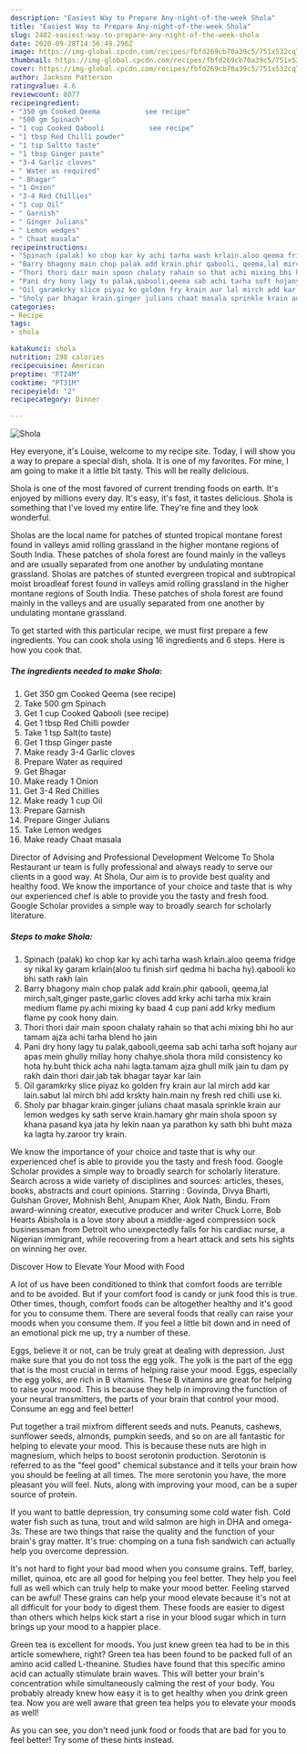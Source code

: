 ```yaml
---
description: "Easiest Way to Prepare Any-night-of-the-week Shola"
title: "Easiest Way to Prepare Any-night-of-the-week Shola"
slug: 2482-easiest-way-to-prepare-any-night-of-the-week-shola
date: 2020-09-28T14:56:49.296Z
image: https://img-global.cpcdn.com/recipes/fbfd269cb70a39c5/751x532cq70/shola-recipe-main-photo.jpg
thumbnail: https://img-global.cpcdn.com/recipes/fbfd269cb70a39c5/751x532cq70/shola-recipe-main-photo.jpg
cover: https://img-global.cpcdn.com/recipes/fbfd269cb70a39c5/751x532cq70/shola-recipe-main-photo.jpg
author: Jackson Patterson
ratingvalue: 4.6
reviewcount: 8077
recipeingredient:
- "350 gm Cooked Qeema           see recipe"
- "500 gm Spinach"
- "1 cup Cooked Qabooli           see recipe"
- "1 tbsp Red Chilli powder"
- "1 tsp Saltto taste"
- "1 tbsp Ginger paste"
- "3-4 Garlic cloves"
- " Water as required"
- " Bhagar"
- "1 Onion"
- "3-4 Red Chillies"
- "1 cup Oil"
- " Garnish"
- " Ginger Julians"
- " Lemon wedges"
- " Chaat masala"
recipeinstructions:
- "Spinach (palak) ko chop kar ky achi tarha wash krlain.aloo qeema fridge sy nikal ky garam krlain(aloo tu finish sirf qedma hi bacha hy).qabooli ko bhi sath rakh lain"
- "Barry bhagony main chop palak add krain.phir qabooli, qeema,lal mirch,salt,ginger paste,garlic cloves add krky achi tarha mix krain medium flame py.achi mixing ky baad 4 cup pani add krky medium flame py cook hony dain."
- "Thori thori dair main spoon chalaty rahain so that achi mixing bhi ho aur tamam ajza achi tarha blend ho jain"
- "Pani dry hony lagy tu palak,qabooli,qeema sab achi tarha soft hojany aur apas mein ghully millay hony chahye.shola thora mild consistency ko hota hy.buht thick acha nahi lagta.tamam ajza ghull milk jain tu dam py rakh dain thori dair.jab tak bhagar tayar kar lain"
- "Oil garamkrky slice piyaz ko golden fry krain aur lal mirch add kar lain.sabut lal mirch bhi add krskty hain.main ny fresh red chilli use ki."
- "Sholy par bhagar krain.ginger julians chaat masala sprinkle krain aur lemon wedges ky sath serve krain.hamary ghr main shola spoon sy khana pasand kya jata hy lekin naan ya parathon ky sath bhi buht maza ka lagta hy.zaroor try krain."
categories:
- Recipe
tags:
- shola

katakunci: shola 
nutrition: 298 calories
recipecuisine: American
preptime: "PT24M"
cooktime: "PT31M"
recipeyield: "2"
recipecategory: Dinner

---
```



![Shola](https://img-global.cpcdn.com/recipes/fbfd269cb70a39c5/751x532cq70/shola-recipe-main-photo.jpg)

Hey everyone, it's Louise, welcome to my recipe site. Today, I will show you a way to prepare a special dish, shola. It is one of my favorites. For mine, I am going to make it a little bit tasty. This will be really delicious.

Shola is one of the most favored of current trending foods on earth. It's enjoyed by millions every day. It's easy, it's fast, it tastes delicious. Shola is something that I've loved my entire life. They're fine and they look wonderful.

Sholas are the local name for patches of stunted tropical montane forest found in valleys amid rolling grassland in the higher montane regions of South India. These patches of shola forest are found mainly in the valleys and are usually separated from one another by undulating montane grassland. Sholas are patches of stunted evergreen tropical and subtropical moist broadleaf forest found in valleys amid rolling grassland in the higher montane regions of South India. These patches of shola forest are found mainly in the valleys and are usually separated from one another by undulating montane grassland.


To get started with this particular recipe, we must first prepare a few ingredients. You can cook shola using 16 ingredients and 6 steps. Here is how you cook that.

<!--inarticleads1-->

##### The ingredients needed to make Shola:

1. Get 350 gm Cooked Qeema           (see recipe)
1. Take 500 gm Spinach
1. Get 1 cup Cooked Qabooli           (see recipe)
1. Get 1 tbsp Red Chilli powder
1. Take 1 tsp Salt(to taste)
1. Get 1 tbsp Ginger paste
1. Make ready 3-4 Garlic cloves
1. Prepare  Water as required
1. Get  Bhagar
1. Make ready 1 Onion
1. Get 3-4 Red Chillies
1. Make ready 1 cup Oil
1. Prepare  Garnish
1. Prepare  Ginger Julians
1. Take  Lemon wedges
1. Make ready  Chaat masala


Director of Advising and Professional Development Welcome To Shola Restaurant ur team is fully professional and always ready to serve our clients in a good way. At Shola, Our aim is to provide best quality and healthy food. We know the importance of your choice and taste that is why our experienced chef is able to provide you the tasty and fresh food. Google Scholar provides a simple way to broadly search for scholarly literature. 

<!--inarticleads2-->

##### Steps to make Shola:

1. Spinach (palak) ko chop kar ky achi tarha wash krlain.aloo qeema fridge sy nikal ky garam krlain(aloo tu finish sirf qedma hi bacha hy).qabooli ko bhi sath rakh lain
1. Barry bhagony main chop palak add krain.phir qabooli, qeema,lal mirch,salt,ginger paste,garlic cloves add krky achi tarha mix krain medium flame py.achi mixing ky baad 4 cup pani add krky medium flame py cook hony dain.
1. Thori thori dair main spoon chalaty rahain so that achi mixing bhi ho aur tamam ajza achi tarha blend ho jain
1. Pani dry hony lagy tu palak,qabooli,qeema sab achi tarha soft hojany aur apas mein ghully millay hony chahye.shola thora mild consistency ko hota hy.buht thick acha nahi lagta.tamam ajza ghull milk jain tu dam py rakh dain thori dair.jab tak bhagar tayar kar lain
1. Oil garamkrky slice piyaz ko golden fry krain aur lal mirch add kar lain.sabut lal mirch bhi add krskty hain.main ny fresh red chilli use ki.
1. Sholy par bhagar krain.ginger julians chaat masala sprinkle krain aur lemon wedges ky sath serve krain.hamary ghr main shola spoon sy khana pasand kya jata hy lekin naan ya parathon ky sath bhi buht maza ka lagta hy.zaroor try krain.


We know the importance of your choice and taste that is why our experienced chef is able to provide you the tasty and fresh food. Google Scholar provides a simple way to broadly search for scholarly literature. Search across a wide variety of disciplines and sources: articles, theses, books, abstracts and court opinions. Starring : Govinda, Divya Bharti, Gulshan Grover, Mohnish Behl, Anupam Kher, Alok Nath, Bindu. From award-winning creator, executive producer and writer Chuck Lorre, Bob Hearts Abishola is a love story about a middle-aged compression sock businessman from Detroit who unexpectedly falls for his cardiac nurse, a Nigerian immigrant, while recovering from a heart attack and sets his sights on winning her over. 

Discover How to Elevate Your Mood with Food


A lot of us have been conditioned to think that comfort foods are terrible and to be avoided. But if your comfort food is candy or junk food this is true. Other times, though, comfort foods can be altogether healthy and it's good for you to consume them. There are several foods that really can raise your moods when you consume them. If you feel a little bit down and in need of an emotional pick me up, try a number of these.

Eggs, believe it or not, can be truly great at dealing with depression. Just make sure that you do not toss the egg yolk. The yolk is the part of the egg that is the most crucial in terms of helping raise your mood. Eggs, especially the egg yolks, are rich in B vitamins. These B vitamins are great for helping to raise your mood. This is because they help in improving the function of your neural transmitters, the parts of your brain that control your mood. Consume an egg and feel better!

Put together a trail mixfrom different seeds and nuts. Peanuts, cashews, sunflower seeds, almonds, pumpkin seeds, and so on are all fantastic for helping to elevate your mood. This is because these nuts are high in magnesium, which helps to boost serotonin production. Serotonin is referred to as the "feel good" chemical substance and it tells your brain how you should be feeling at all times. The more serotonin you have, the more pleasant you will feel. Nuts, along with improving your mood, can be a super source of protein.

If you want to battle depression, try consuming some cold water fish. Cold water fish such as tuna, trout and wild salmon are high in DHA and omega-3s. These are two things that raise the quality and the function of your brain's gray matter. It's true: chomping on a tuna fish sandwich can actually help you overcome depression. 

It's not hard to fight your bad mood when you consume grains. Teff, barley, millet, quinoa, etc are all good for helping you feel better. They help you feel full as well which can truly help to make your mood better. Feeling starved can be awful! These grains can help your mood elevate because it's not at all difficult for your body to digest them. These foods are easier to digest than others which helps kick start a rise in your blood sugar which in turn brings up your mood to a happier place.

Green tea is excellent for moods. You just knew green tea had to be in this article somewhere, right? Green tea has been found to be packed full of an amino acid called L-theanine. Studies have found that this specific amino acid can actually stimulate brain waves. This will better your brain's concentration while simultaneously calming the rest of your body. You probably already knew how easy it is to get healthy when you drink green tea. Now you are well aware that green tea helps you to elevate your moods as well!

As you can see, you don't need junk food or foods that are bad for you to feel better! Try  some  of  these  hints  instead.

